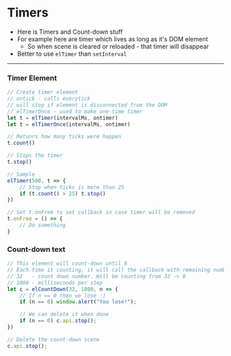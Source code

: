 # Timers

* Here is Timers and Count-down stuff
* For example here are timer which lives as long as it's DOM element
    * So when scene is cleared or reloaded - that timer will disappear
* Better to use `elTimer` than `setInterval`

---



### Timer Element
```js
// Create timer element
// ontick - calls everytick
// will stop if element is disconnected from the DOM
// elTimerOnce - used to make one-time timer
let t = elTimer(intervalMs, ontimer)
let t = elTimerOnce(intervalMs, ontimer)

// Retunrs how many ticks were happen
t.count()

// Stops the timer
t.stop()

// Sample
elTimer(500, t => {
    // Stop when ticks is more than 25
    if (t.count() > 25) t.stop()
})

// Set t.onFree to set callback in case timer will be removed
t.onFree = () => {
    // Do something
}
```



### Count-down text
```js
// This element will count-down until 0
// Each time it counting, it will call the callback with remaining number
// 32   - count down number. Will be counting from 32 -> 0
// 1000 - milliseconds per step
let c = elCountDown(32, 1000, n => {
    // If n == 0 then we lose :)
    if (n == 0) window.alert("You lose!");

    // We can delete it when done
    if (n == 0) c.api.stop();
})

// Delete the count-down scene
c.api.stop();
```




